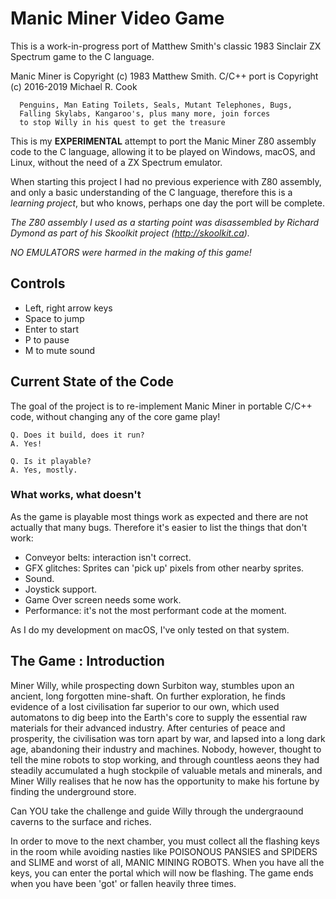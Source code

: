 # Manic Miner Video Game

This is a work-in-progress port of Matthew Smith's classic 1983 Sinclair
ZX Spectrum game to the C language.

Manic Miner is Copyright (c) 1983 Matthew Smith.
C/C++ port is Copyright (c) 2016-2019 Michael R. Cook

      Penguins, Man Eating Toilets, Seals, Mutant Telephones, Bugs,
      Falling Skylabs, Kangaroo's, plus many more, join forces
      to stop Willy in his quest to get the treasure

This is my **EXPERIMENTAL** attempt to port the Manic Miner Z80 assembly code
to the C language, allowing it to be played on Windows, macOS, and Linux,
without the need of a ZX Spectrum emulator.

When starting this project I had no previous experience with Z80 assembly, and
only a basic understanding of the C language, therefore this is a _learning
project_, but who knows, perhaps one day the port will be complete.

_The Z80 assembly I used as a starting point was disassembled by Richard Dymond
as part of his Skoolkit project (http://skoolkit.ca)._


_NO EMULATORS were harmed in the making of this game!_


## Controls

- Left, right arrow keys
- Space to jump
- Enter to start
- P to pause
- M to mute sound


## Current State of the Code

The goal of the project is to re-implement Manic Miner in portable C/C++ code,
without changing any of the core game play!

    Q. Does it build, does it run?
    A. Yes!

    Q. Is it playable?
    A. Yes, mostly.


### What works, what doesn't

As the game is playable most things work as expected and there are not actually
that many bugs. Therefore it's easier to list the things that don't work:

- Conveyor belts: interaction isn't correct.
- GFX glitches: Sprites can 'pick up' pixels from other nearby sprites.
- Sound.
- Joystick support.
- Game Over screen needs some work.
- Performance: it's not the most performant code at the moment.

As I do my development on macOS, I've only tested on that system.


## The Game : Introduction

Miner Willy, while prospecting down Surbiton way, stumbles
upon an ancient, long forgotten mine-shaft. On further
exploration, he finds evidence of a lost civilisation far
superior to our own, which used automatons to dig beep into
the Earth's core to supply the essential raw materials for
their advanced industry. After centuries of peace and
prosperity, the civilisation was torn apart by war, and
lapsed into a long dark age, abandoning their industry and
machines. Nobody, however, thought to tell the mine robots
to stop working, and through countless aeons they had
steadily accumulated a hugh stockpile of valuable metals
and minerals, and Miner Willy realises that he now has the
opportunity to make his fortune by finding the underground
store.

Can YOU take the challenge and guide Willy through the
undergraound caverns to the surface and riches.

In order to move to the next chamber, you must collect all
the flashing keys in the room while avoiding nasties like
POISONOUS PANSIES and SPIDERS and SLIME and worst of all,
MANIC MINING ROBOTS. When you have all the keys, you can
enter the portal which will now be flashing. The game ends
when you have been 'got' or fallen heavily three times.
